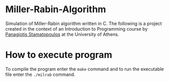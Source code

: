 # Miller-Rabin-Algorithm
Simulation of Miller-Rabin algorithm written in C. The following is a project created in the context of an Introduction to Programming course by [Panagiotis Stamatopoulos](https://cgi.di.uoa.gr/~takis/) at the University of Athens.
# How to execute program
To compile the program enter the ```make``` command and to run the executable file enter the ```./milrab``` command.
